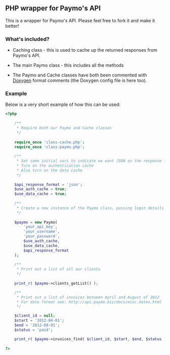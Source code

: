## PHP wrapper for Paymo's API

This is a wrapper for Paymo's API. Please feel free to fork it and make it better!

### What's included?

- Caching class - this is used to cache up the returned responses from Paymo's API.

- The main Paymo class - this includes all the methods 

- The Paymo and Cache classes have both been commented with [Doxygen](http://www.stack.nl/~dimitri/doxygen/) format comments (the Doxygen config file is here too).

### Example

Below is a very short example of how this can be used:

```php
<?php
	
	/**
	 * Require both our Paymo and Cache classes
	 */
	 
	require_once 'class-cache.php';
	require_once 'class-paymo.php';
	
	/**
	 * Set some initial vars to indicate we want JSON as the response format
	 * Turn on the authentication cache
	 * Also turn on the data cache
	 */
	
	$api_response_format = 'json';
	$use_auth_cache = true;
	$use_data_cache = true;
	
	/**
	 * Create a new instance of the Paymo class, passing login details as required
	 */
	
	$paymo = new Paymo(
		'your_api_key',
		'your_username',
		'your_password',
		$use_auth_cache,
		$use_data_cache,
		$api_response_format
	);
	
	/**
	 * Print out a list of all our clients
	 */
	 
	print_r( $paymo->clients_getList() );

	/**
	 * Print out a list of invoices between April and August of 2012
	 * For date format see: http://api.paymo.biz/docs/misc.dates.html
	 */

	$client_id = null;
	$start = '2012-04-01';
	$end = '2012-08-01';
	$status = 'paid';

	print_r( $paymo->invoices_find( $client_id, $start, $end, $status ) );
	
?>
```